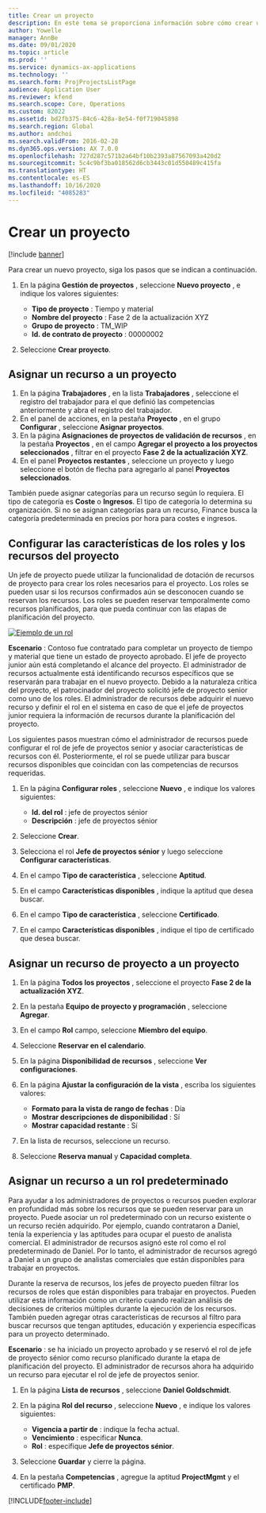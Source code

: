 ```yaml
---
title: Crear un proyecto
description: En este tema se proporciona información sobre cómo crear un proyecto nuevo.
author: Yowelle
manager: AnnBe
ms.date: 09/01/2020
ms.topic: article
ms.prod: ''
ms.service: dynamics-ax-applications
ms.technology: ''
ms.search.form: ProjProjectsListPage
audience: Application User
ms.reviewer: kfend
ms.search.scope: Core, Operations
ms.custom: 82022
ms.assetid: bd2fb375-84c6-428a-8e54-f0f719045898
ms.search.region: Global
ms.author: andchoi
ms.search.validFrom: 2016-02-28
ms.dyn365.ops.version: AX 7.0.0
ms.openlocfilehash: 727d287c571b2a64bf10b2393a87567093a420d2
ms.sourcegitcommit: 5c4c9bf3ba018562d6cb3443c01d550489c415fa
ms.translationtype: HT
ms.contentlocale: es-ES
ms.lasthandoff: 10/16/2020
ms.locfileid: "4085283"
---
```

# <a name="create-a-new-project"></a>Crear un proyecto

[!include [banner](../includes/banner.md)]

Para crear un nuevo proyecto, siga los pasos que se indican a continuación.

1. En la página **Gestión de proyectos** , seleccione **Nuevo proyecto** , e indique los valores siguientes:

    - **Tipo de proyecto** : Tiempo y material
    - **Nombre del proyecto** : Fase 2 de la actualización XYZ
    - **Grupo de proyecto** : TM\_WIP
    - **Id. de contrato de proyecto** : 00000002

2. Seleccione **Crear proyecto**.

## <a name="assign-a-resource-to-a-project"></a>Asignar un recurso a un proyecto

1. En la página **Trabajadores** , en la lista **Trabajadores** , seleccione el registro del trabajador para el que definió las competencias anteriormente y abra el registro del trabajador.
2. En el panel de acciones, en la pestaña **Proyecto** , en el grupo **Configurar** , seleccione **Asignar proyectos**.
3. En la página **Asignaciones de proyectos de validación de recursos** , en la pestaña **Proyectos** , en el campo **Agregar el proyecto a los proyectos seleccionados** , filtrar en el proyecto **Fase 2 de la actualización XYZ**.
4. En el panel **Proyectos restantes** , seleccione un proyecto y luego seleccione el botón de flecha para agregarlo al panel **Proyectos seleccionados**.

También puede asignar categorías para un recurso según lo requiera. El tipo de categoría es **Coste** o **Ingresos**. El tipo de categoría lo determina su organización. Si no se asignan categorías para un recurso, Finance busca la categoría predeterminada en precios por hora para costes e ingresos.

## <a name="set-up-project-resource-and-role-characteristics"></a>Configurar las características de los roles y los recursos del proyecto

Un jefe de proyecto puede utilizar la funcionalidad de dotación de recursos de proyecto para crear los roles necesarios para el proyecto. Los roles se pueden usar si los recursos confirmados aún se desconocen cuando se reservan los recursos. Los roles se pueden reservar temporalmente como recursos planificados, para que pueda continuar con las etapas de planificación del proyecto.

[![Ejemplo de un rol](./media/projectresourcing05.jpg)](./media/projectresourcing05.jpg) 

**Escenario** : Contoso fue contratado para completar un proyecto de tiempo y material que tiene un estado de proyecto aprobado. El jefe de proyecto junior aún está completando el alcance del proyecto. El administrador de recursos actualmente está identificando recursos específicos que se reservarán para trabajar en el nuevo proyecto. Debido a la naturaleza crítica del proyecto, el patrocinador del proyecto solicitó jefe de proyecto senior como uno de los roles. El administrador de recursos debe adquirir el nuevo recurso y definir el rol en el sistema en caso de que el jefe de proyectos junior requiera la información de recursos durante la planificación del proyecto.

Los siguientes pasos muestran cómo el administrador de recursos puede configurar el rol de jefe de proyectos senior y asociar características de recursos con él. Posteriormente, el rol se puede utilizar para buscar recursos disponibles que coincidan con las competencias de recursos requeridas.

1. En la página **Configurar roles** , seleccione **Nuevo** , e indique los valores siguientes:

    - **Id. del rol** : jefe de proyectos sénior
    - **Descripción** : jefe de proyectos sénior

2. Seleccione **Crear**.
3. Selecciona el rol **Jefe de proyectos sénior** y luego seleccione **Configurar características**.
4. En el campo **Tipo de característica** , seleccione **Aptitud**.
5. En el campo **Características disponibles** , indique la aptitud que desea buscar.
6. En el campo **Tipo de característica** , seleccione **Certificado**.
7. En el campo **Características disponibles** , indique el tipo de certificado que desea buscar.

## <a name="assign-a-project-resource-to-a-project"></a>Asignar un recurso de proyecto a un proyecto

1. En la página **Todos los proyectos** , seleccione el proyecto **Fase 2 de la actualización XYZ**.
2. En la pestaña **Equipo de proyecto y programación** , seleccione **Agregar**.
3. En el campo **Rol** campo, seleccione **Miembro del equipo**.
4. Seleccione **Reservar en el calendario**.
5. En la página **Disponibilidad de recursos** , seleccione **Ver configuraciones**.
6. En la página **Ajustar la configuración de la vista** , escriba los siguientes valores:

    - **Formato para la vista de rango de fechas** : Día
    - **Mostrar descripciones de disponibilidad** : Sí
    - **Mostrar capacidad restante** : Sí

7. En la lista de recursos, seleccione un recurso.
8. Seleccione **Reserva manual** y **Capacidad completa**.

## <a name="assign-a-resource-to-a-default-role"></a>Asignar un recurso a un rol predeterminado

Para ayudar a los administradores de proyectos o recursos pueden explorar en profundidad más sobre los recursos que se pueden reservar para un proyecto. Puede asociar un rol predeterminado con un recurso existente o un recurso recién adquirido. Por ejemplo, cuando contrataron a Daniel, tenía la experiencia y las aptitudes para ocupar el puesto de analista comercial. El administrador de recursos asignó este rol como el rol predeterminado de Daniel. Por lo tanto, el administrador de recursos agregó a Daniel a un grupo de analistas comerciales que están disponibles para trabajar en proyectos.

Durante la reserva de recursos, los jefes de proyecto pueden filtrar los recursos de roles que están disponibles para trabajar en proyectos. Pueden utilizar esta información como un criterio cuando realizan análisis de decisiones de criterios múltiples durante la ejecución de los recursos. También pueden agregar otras características de recursos al filtro para buscar recursos que tengan aptitudes, educación y experiencia específicas para un proyecto determinado.

**Escenario** : se ha iniciado un proyecto aprobado y se reservó el rol de jefe de proyecto sénior como recurso planificado durante la etapa de planificación del proyecto. El administrador de recursos ahora ha adquirido un recurso para ejecutar el rol de jefe de proyectos senior.

1. En la página **Lista de recursos** , seleccione **Daniel Goldschmidt**.
2. En la página **Rol del recurso** , seleccione **Nuevo** , e indique los valores siguientes:

    - **Vigencia a partir de** : indique la fecha actual.
    - **Vencimiento** : especificar **Nunca**.
    - **Rol** : especifique **Jefe de proyectos sénior**.

3. Seleccione **Guardar** y cierre la página.
4. En la pestaña **Competencias** , agregue la aptitud **ProjectMgmt** y el certificado **PMP**.


[!INCLUDE[footer-include](../includes/footer-banner.md)]